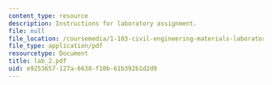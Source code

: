 ```yaml
---
content_type: resource
description: Instructions for laboratory assignment.
file: null
file_location: /coursemedia/1-103-civil-engineering-materials-laboratory-spring-2004/e9253657127a6630f10b61b392b1d2d9_lab_2.pdf
file_type: application/pdf
resourcetype: Document
title: lab_2.pdf
uid: e9253657-127a-6630-f10b-61b392b1d2d9
---
```

